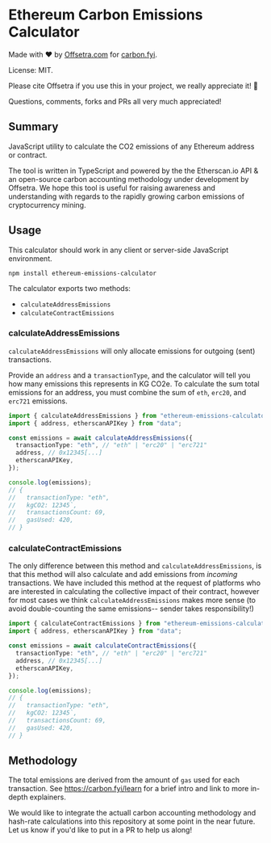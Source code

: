 # Ethereum Carbon Emissions Calculator

Made with ♥ by [Offsetra.com](https://offsetra.com/about) for [carbon.fyi](https://carbon.fyi).

License: MIT.

Please cite Offsetra if you use this in your project, we really appreciate it! 🙏

Questions, comments, forks and PRs all very much appreciated!

## Summary

JavaScript utility to calculate the CO2 emissions of any Ethereum address or contract.

The tool is written in TypeScript and powered by the the Etherscan.io API & an open-source carbon accounting methodology under development by Offsetra.
We hope this tool is useful for raising awareness and understanding with regards to the rapidly growing carbon emissions of cryptocurrency mining.

## Usage

This calculator should work in any client or server-side JavaScript environment.

```
npm install ethereum-emissions-calculator
```

The calculator exports two methods:

- `calculateAddressEmissions`
- `calculateContractEmissions`

### calculateAddressEmissions

`calculateAddressEmissions` will only allocate emissions for outgoing (sent) transactions.

Provide an `address` and a `transactionType`, and the calculator will tell you how many emissions this represents in KG CO2e.
To calculate the sum total emissions for an address, you must combine the sum of `eth`, `erc20`, and `erc721` emissions.

```typescript
import { calculateAddressEmissions } from "ethereum-emissions-calculator";
import { address, etherscanAPIKey } from "data";

const emissions = await calculateAddressEmissions({
  transactionType: "eth", // "eth" | "erc20" | "erc721"
  address, // 0x12345[...]
  etherscanAPIKey,
});

console.log(emissions);
// {
//   transactionType: "eth",
//   kgCO2: 12345`,
//   transactionsCount: 69,
//   gasUsed: 420,
// }
```

### calculateContractEmissions

The only difference between this method and `calculateAddressEmissions`, is that this method will also calculate and add emissions from _incoming_ transactions.
We have included this method at the request of platforms who are interested in calculating the collective impact of their contract, however for most cases we think `calculateAddressEmissions` makes more sense (to avoid double-counting the same emissions-- sender takes responsibility!)

```typescript
import { calculateContractEmissions } from "ethereum-emissions-calculator";
import { address, etherscanAPIKey } from "data";

const emissions = await calculateContractEmissions({
  transactionType: "eth", // "eth" | "erc20" | "erc721"
  address, // 0x12345[...]
  etherscanAPIKey,
});

console.log(emissions);
// {
//   transactionType: "eth",
//   kgCO2: 12345`,
//   transactionsCount: 69,
//   gasUsed: 420,
// }
```

## Methodology

The total emissions are derived from the amount of `gas` used for each transaction.
See https://carbon.fyi/learn for a brief intro and link to more in-depth explainers.

We would like to integrate the actuall carbon accounting methodology and hash-rate calculations into this repository at some point in the near future. Let us know if you'd like to put in a PR to help us along!
